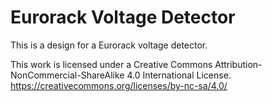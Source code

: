 # Eurorack Voltage Detector 

This is a design for a Eurorack voltage detector.

This work is licensed under a Creative Commons Attribution-NonCommercial-ShareAlike 4.0 International License. https://creativecommons.org/licenses/by-nc-sa/4.0/